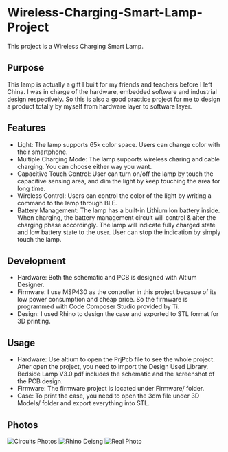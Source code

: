 # Wireless-Charging-Smart-Lamp-Project
This project is a Wireless Charging Smart Lamp.

## Purpose
This lamp is actually a gift I built for my friends and teachers before I left China.
I was in charge of the hardware, embedded software and industrial design respectively. So this is also a good practice project for me to design a product totally by myself from hardware layer to software layer.

## Features
- Light: The lamp supports 65k color space. Users can change color with their smartphone.
- Multiple Charging Mode: The lamp supports wireless charing and cable charging. You can choose either way you want.
- Capacitive Touch Control: User can turn on/off the lamp by touch the capacitive sensing area, and dim the light by keep touching the area for long time.
- Wireless Control: Users can control the color of the light by writing a command to the lamp through BLE.
- Battery Management: The lamp has a built-in Lithium Ion battery inside. When charging, the battery management circuit will control & alter the charging phase accordingly. The lamp will indicate fully charged state and low battery state to the user. User can stop the indication by simply touch the lamp.

## Development
- Hardware: Both the schematic and PCB is designed with Altium Designer.
- Firmware: I use MSP430 as the controller in this project becasue of its low power consumption and cheap price. So the firmware is programmed with Code Composer Studio provided by Ti.
- Design: I used Rhino to design the case and exported to STL format for 3D printing.

## Usage
- Hardware: Use altium to open the PrjPcb file to see the whole project. After open the project, you need to import the Design Used Library. Bedside Lamp V3.0.pdf includes the schematic and the screenshot of the PCB design.
- Firmware: The firmware project is located under Firmware/ folder.
- Case: To print the case, you need to open the 3dm file under 3D Models/ folder and export everything into STL.

## Photos
![Circuits Photos](https://github.com/boningdong/Wireless-Charing-Smart-Lamp-Project/blob/master/Photos/All%20Circuits.jpg)
![Rhino Deisng](https://github.com/boningdong/Wireless-Charing-Smart-Lamp-Project/blob/master/Photos/Rhino%20Design.jpg)
![Real Photo](https://github.com/boningdong/Wireless-Charing-Smart-Lamp-Project/blob/master/Photos/Photo.JPG)

